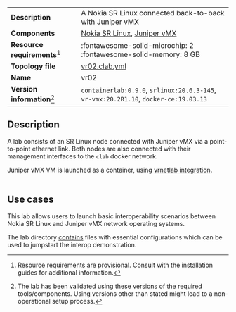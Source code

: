 |                               |                                                                                      |
| ----------------------------- | ------------------------------------------------------------------------------------ |
| **Description**               | A Nokia SR Linux connected back-to-back with Juniper vMX                             |
| **Components**                | [Nokia SR Linux][srl], [Juniper vMX][vmx]                                            |
| **Resource requirements**[^1] | :fontawesome-solid-microchip: 2 <br/>:fontawesome-solid-memory: 8 GB                 |
| **Topology file**             | [vr02.clab.yml][topofile]                                                            |
| **Name**                      | vr02                                                                                 |
| **Version information**[^2]   | `containerlab:0.9.0`, `srlinux:20.6.3-145`, `vr-vmx:20.2R1.10`, `docker-ce:19.03.13` |

## Description
A lab consists of an SR Linux node connected with Juniper vMX via a point-to-point ethernet link. Both nodes are also connected with their management interfaces to the `clab` docker network.

Juniper vMX VM is launched as a container, using [vrnetlab integration](../manual/vrnetlab.md).

<div class="mxgraph" style="max-width:100%;border:1px solid transparent;margin:0 auto; display:block;" data-mxgraph="{&quot;page&quot;:0,&quot;zoom&quot;:1.5,&quot;highlight&quot;:&quot;#0000ff&quot;,&quot;nav&quot;:true,&quot;check-visible-state&quot;:true,&quot;resize&quot;:true,&quot;url&quot;:&quot;https://raw.githubusercontent.com/srl-labs/containerlab/diagrams/vr02.drawio&quot;}"></div>

## Use cases
This lab allows users to launch basic interoperability scenarios between Nokia SR Linux and Juniper vMX network operating systems.

The lab directory [contains](https://github.com/srl-labs/containerlab/tree/main/lab-examples/vr02) files with essential configurations which can be used to jumpstart the interop demonstration.

[srl]: https://www.nokia.com/networks/products/service-router-linux-NOS/
[vmx]: https://www.juniper.net/us/en/products-services/routing/mx-series/vmx/
[topofile]: https://github.com/srl-labs/containerlab/tree/main/lab-examples/vr02/vr02.clab.yml

[^1]: Resource requirements are provisional. Consult with the installation guides for additional information.
[^2]: The lab has been validated using these versions of the required tools/components. Using versions other than stated might lead to a non-operational setup process.

<script type="text/javascript" src="https://viewer.diagrams.net/js/viewer-static.min.js" async></script>